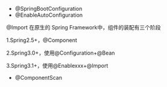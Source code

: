 - @SpringBootConfiguration
- @EnableAutoConfiguration

@Import 在原生的 Spring Framework中，组件的装配有三个阶段

1.Spring2.5+，@Component

2.Spring3.0+，使用@Configuration+@Bean

3.Spring3.1+，使用@Enablexxx+@Import
- @ComponentScan

